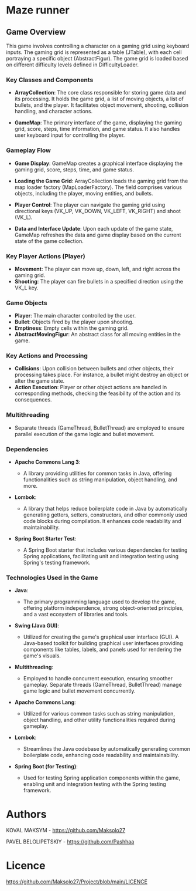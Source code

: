 # Maze runner
## Game Overview

This game involves controlling a character on a gaming grid using keyboard inputs. The gaming grid is represented as a table (JTable), with each cell portraying a specific object (AbstractFigur). The game grid is loaded based on different difficulty levels defined in DifficultyLoader.

### Key Classes and Components

- **ArrayCollection**: The core class responsible for storing game data and its processing. It holds the game grid, a list of moving objects, a list of bullets, and the player. It facilitates object movement, shooting, collision handling, and character actions.

- **GameMap**: The primary interface of the game, displaying the gaming grid, score, steps, time information, and game status. It also handles user keyboard input for controlling the player.

### Gameplay Flow

- **Game Display**: GameMap creates a graphical interface displaying the gaming grid, score, steps, time, and game status.

- **Loading the Game Grid**: ArrayCollection loads the gaming grid from the map loader factory (MapLoaderFactory). The field comprises various objects, including the player, moving entities, and bullets.

- **Player Control**: The player can navigate the gaming grid using directional keys (VK_UP, VK_DOWN, VK_LEFT, VK_RIGHT) and shoot (VK_L).

- **Data and Interface Update**: Upon each update of the game state, GameMap refreshes the data and game display based on the current state of the game collection.

### Key Player Actions (Player)

- **Movement**: The player can move up, down, left, and right across the gaming grid.
- **Shooting**: The player can fire bullets in a specified direction using the VK_L key.

### Game Objects

- **Player**: The main character controlled by the user.
- **Bullet**: Objects fired by the player upon shooting.
- **Emptiness**: Empty cells within the gaming grid.
- **AbstractMovingFigur**: An abstract class for all moving entities in the game.

### Key Actions and Processing

- **Collisions**: Upon collision between bullets and other objects, their processing takes place. For instance, a bullet might destroy an object or alter the game state.
- **Action Execution**: Player or other object actions are handled in corresponding methods, checking the feasibility of the action and its consequences.

### Multithreading

- Separate threads (GameThread, BulletThread) are employed to ensure parallel execution of the game logic and bullet movement.

### Dependencies

- **Apache Commons Lang 3**:
    - A library providing utilities for common tasks in Java, offering functionalities such as string manipulation, object handling, and more.

- **Lombok**:
    - A library that helps reduce boilerplate code in Java by automatically generating getters, setters, constructors, and other commonly used code blocks during compilation. It enhances code readability and maintainability.

- **Spring Boot Starter Test**:
    - A Spring Boot starter that includes various dependencies for testing Spring applications, facilitating unit and integration testing using Spring's testing framework.

### Technologies Used in the Game

- **Java**:
    - The primary programming language used to develop the game, offering platform independence, strong object-oriented principles, and a vast ecosystem of libraries and tools.

- **Swing (Java GUI)**:
    - Utilized for creating the game's graphical user interface (GUI). A Java-based toolkit for building graphical user interfaces providing components like tables, labels, and panels used for rendering the game's visuals.

- **Multithreading**:
    - Employed to handle concurrent execution, ensuring smoother gameplay. Separate threads (GameThread, BulletThread) manage game logic and bullet movement concurrently.

- **Apache Commons Lang**:
    - Utilized for various common tasks such as string manipulation, object handling, and other utility functionalities required during gameplay.

- **Lombok**:
    - Streamlines the Java codebase by automatically generating common boilerplate code, enhancing code readability and maintainability.

- **Spring Boot (for Testing)**:
    - Used for testing Spring application components within the game, enabling unit and integration testing with the Spring testing framework.

# Authors
KOVAL MAKSYM - https://github.com/Maksolo27

PAVEL BELOLIPETSKIY - https://github.com/Pashhaa
# Licence
https://github.com/Maksolo27/Project/blob/main/LICENCE
